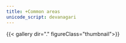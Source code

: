 ```yaml
---
title: +Common areas
unicode_script: devanagari
---
```

{{< gallery dir="." figureClass="thumbnail">}}
